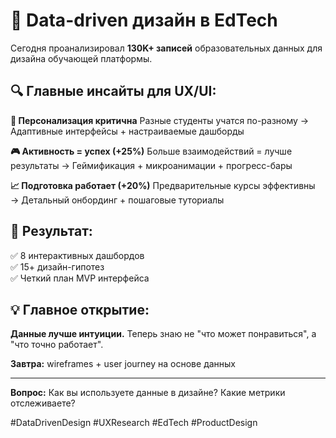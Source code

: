 # 🎨 Data-driven дизайн в EdTech

Сегодня проанализировал **130K+ записей** образовательных данных для дизайна обучающей платформы.

## 🔍 Главные инсайты для UX/UI:

**🎯 Персонализация критична**
Разные студенты учатся по-разному
→ Адаптивные интерфейсы + настраиваемые дашборды

**🎮 Активность = успех (+25%)**
Больше взаимодействий = лучше результаты
→ Геймификация + микроанимации + прогресс-бары

**📈 Подготовка работает (+20%)**
Предварительные курсы эффективны
→ Детальный онбординг + пошаговые туториалы

## 🎨 Результат:
✅ 8 интерактивных дашбордов  
✅ 15+ дизайн-гипотез  
✅ Четкий план MVP интерфейса  

## 💡 Главное открытие:
**Данные лучше интуиции.** Теперь знаю не "что может понравиться", а "что точно работает".

**Завтра:** wireframes + user journey на основе данных

---

**Вопрос:** Как вы используете данные в дизайне? Какие метрики отслеживаете?

#DataDrivenDesign #UXResearch #EdTech #ProductDesign 